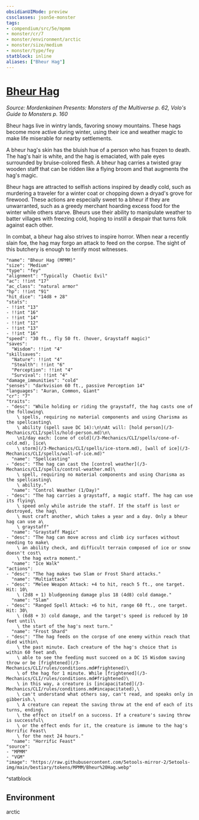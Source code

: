 ```yaml
---
obsidianUIMode: preview
cssclasses: json5e-monster
tags:
- compendium/src/5e/mpmm
- monster/cr/7
- monster/environment/arctic
- monster/size/medium
- monster/type/fey
statblock: inline
aliases: ["Bheur Hag"]
---
```

# [Bheur Hag](3-Mechanics\CLI\bestiary\fey/bheur-hag-mpmm.md)
*Source: Mordenkainen Presents: Monsters of the Multiverse p. 62, Volo's Guide to Monsters p. 160*  

Bheur hags live in wintry lands, favoring snowy mountains. These hags become more active during winter, using their ice and weather magic to make life miserable for nearby settlements.

A bheur hag's skin has the bluish hue of a person who has frozen to death. The hag's hair is white, and the hag is emaciated, with pale eyes surrounded by bruise-colored flesh. A bheur hag carries a twisted gray wooden staff that can be ridden like a flying broom and that augments the hag's magic.

Bheur hags are attracted to selfish actions inspired by deadly cold, such as murdering a traveler for a winter coat or chopping down a dryad's grove for firewood. These actions are especially sweet to a bheur if they are unwarranted, such as a greedy merchant hoarding excess food for the winter while others starve. Bheurs use their ability to manipulate weather to batter villages with freezing cold, hoping to instill a despair that turns folk against each other.

In combat, a bheur hag also strives to inspire horror. When near a recently slain foe, the hag may forgo an attack to feed on the corpse. The sight of this butchery is enough to terrify most witnesses.

```statblock
"name": "Bheur Hag (MPMM)"
"size": "Medium"
"type": "fey"
"alignment": "Typically  Chaotic Evil"
"ac": !!int "17"
"ac_class": "natural armor"
"hp": !!int "91"
"hit_dice": "14d8 + 28"
"stats":
- !!int "13"
- !!int "16"
- !!int "14"
- !!int "12"
- !!int "13"
- !!int "16"
"speed": "30 ft., fly 50 ft. (hover, Graystaff magic)"
"saves":
  "Wisdom": !!int "4"
"skillsaves":
  "Nature": !!int "4"
  "Stealth": !!int "6"
  "Perception": !!int "4"
  "Survival": !!int "4"
"damage_immunities": "cold"
"senses": "darkvision 60 ft., passive Perception 14"
"languages": "Auran, Common, Giant"
"cr": "7"
"traits":
- "desc": "While holding or riding the graystaff, the hag casts one of the following\
    \ spells, requiring no material components and using Charisma as the spellcasting\
    \ ability (spell save DC 14):\n\nAt will: [hold person](/3-Mechanics/CLI/spells/hold-person.md)\n\
    \n1/day each: [cone of cold](/3-Mechanics/CLI/spells/cone-of-cold.md), [ice\
    \ storm](/3-Mechanics/CLI/spells/ice-storm.md), [wall of ice](/3-Mechanics/CLI/spells/wall-of-ice.md)"
  "name": "Spellcasting"
- "desc": "The hag can cast the [control weather](/3-Mechanics/CLI/spells/control-weather.md)\
    \ spell, requiring no material components and using Charisma as the spellcasting\
    \ ability."
  "name": "Control Weather (1/Day)"
- "desc": "The hag carries a graystaff, a magic staff. The hag can use its flying\
    \ speed only while astride the staff. If the staff is lost or destroyed, the hag\
    \ must craft another, which takes a year and a day. Only a bheur hag can use a\
    \ graystaff"
  "name": "Graystaff Magic"
- "desc": "The hag can move across and climb icy surfaces without needing to make\
    \ an ability check, and difficult terrain composed of ice or snow doesn't cost\
    \ the hag extra moment."
  "name": "Ice Walk"
"actions":
- "desc": "The hag makes two Slam or Frost Shard attacks."
  "name": "Multiattack"
- "desc": "Melee Weapon Attack: +4 to hit, reach 5 ft., one target. Hit: 10\
    \ (2d8 + 1) bludgeoning damage plus 18 (4d8) cold damage."
  "name": "Slam"
- "desc": "Ranged Spell Attack: +6 to hit, range 60 ft., one target. Hit: 30\
    \ (6d8 + 3) cold damage, and the target's speed is reduced by 10 feet until\
    \ the start of the hag's next turn."
  "name": "Frost Shard"
- "desc": "The hag feeds on the corpse of one enemy within reach that died within\
    \ the past minute. Each creature of the hag's choice that is within 60 feet and\
    \ able to see the feeding must succeed on a DC 15 Wisdom saving throw or be [frightened](/3-Mechanics/CLI/rules/conditions.md#frightened)\
    \ of the hag for 1 minute. While [frightened](/3-Mechanics/CLI/rules/conditions.md#frightened)\
    \ in this way, a creature is [incapacitated](/3-Mechanics/CLI/rules/conditions.md#incapacitated),\
    \ can't understand what others say, can't read, and speaks only in gibberish.\
    \ A creature can repeat the saving throw at the end of each of its turns, ending\
    \ the effect on itself on a success. If a creature's saving throw is successful\
    \ or the effect ends for it, the creature is immune to the hag's Horrific Feast\
    \ for the next 24 hours."
  "name": "Horrific Feast"
"source":
- "MPMM"
- "VGM"
"image": "https://raw.githubusercontent.com/5etools-mirror-2/5etools-img/main/bestiary/tokens/MPMM/Bheur%20Hag.webp"
```
^statblock

## Environment

arctic
